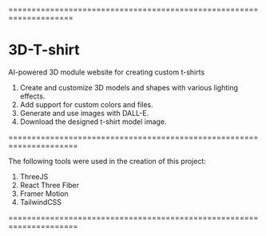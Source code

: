 ====================================================================

# 3D-T-shirt
AI-powered 3D module website for creating custom t-shirts

1. Create and customize 3D models and shapes with various lighting effects.
2. Add support for custom colors and files.
3. Generate and use images with DALL-E.
4. Download the designed t-shirt model image.
   
=====================================================================

The following tools were used in the creation of this project:

1. ThreeJS
2. React Three Fiber
3. Framer Motion
4. TailwindCSS
   
=====================================================================

